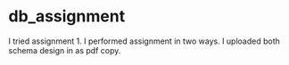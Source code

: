 # db_assignment

I tried assignment 1. I performed assignment in two ways. I uploaded both schema design in as pdf copy.
